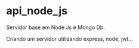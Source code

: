 # api_node_js
Servidor base em Node Js e Mongo Db.

Criando um servidor utilizando express, node, jwt...



